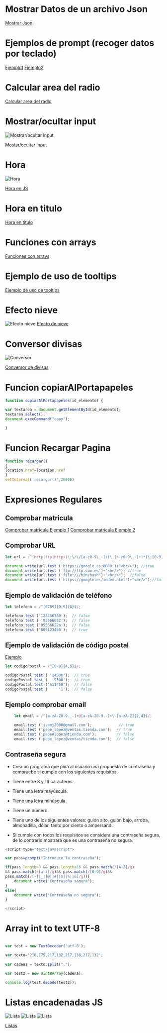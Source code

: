 
# Mostrar Datos de un archivo Json 
[Mostrar Json](https://github.com/ComandPromt/JS/tree/master/Mostar_datos%20json_js)

# Ejemplos de prompt (recoger datos por teclado)
[Ejemplo1](https://github.com/ComandPromt/JS/blob/master/ejemplo1-js.html)
[Ejemplo2](https://github.com/ComandPromt/JS/blob/master/ejemplo2-js.html)

# Calcular area del radio
[Calcular area del radio](https://github.com/ComandPromt/JS/blob/master/Areas.html)

# Mostrar/ocultar input
![Mostrar/ocultar input](previews/mostrar_ocultar.png)

[Mostar/ocultar input](https://github.com/ComandPromt/JS/blob/master/mostrar_ocultar_input.html)

# Hora
![Hora](previews/hora.png)

[Hora en JS](https://github.com/ComandPromt/JS/blob/master/hora.html)

# Hora en titulo
[Hora en titulo](https://github.com/ComandPromt/JS/blob/master/hora_en_title.html)

# Funciones con arrays

[Funciones con arrays](https://github.com/ComandPromt/JS/tree/master/Arrays/Paises)

# Ejemplo de uso de tooltips

[Ejemplo de uso de tooltips](https://github.com/ComandPromt/JS/tree/master/Basic%20Tooltip)

# Efecto nieve
![Efecto nieve](efecto_nieve.png)
[Efecto de nieve](https://github.com/ComandPromt/JS/tree/master/Efecto_nieve)

# Conversor divisas
![Conversor](previews/divisas.png)

[Conversor de divisas](https://github.com/ComandPromt/JS/blob/master/conversor_divisas.html)

# Funcion copiarAlPortapapeles

~~~js 
function copiarAlPortapapeles(id_elemento) {

var textarea = document.getElementById(id_elemento);
textarea.select();
document.execCommand("copy");

}
~~~

# Funcion Recargar Pagina

~~~js
function recargar()
{
location.href=location.href
}
setInterval('recargar()',20000)
~~~

# Expresiones Regulares

## Comprobar matricula
[Comprobar matricula Ejemplo 1](https://github.com/ComandPromt/JS/blob/master/Comprobar%20matricula.html)
[Comprobar matricula Ejemplo 2](https://github.com/ComandPromt/JS/blob/master/Ejemplo_comprobar_matricula.html)

## Comprobar URL

~~~js
let url = /^(http|ftp|https)\:\/\/[a-z0-9\_-]+(\.[a-z0-9\_-]+)*(\:[0-9]{2,4})?$/;

document.write(url.test ('https://google.es:8080')+"<br/>"); //true            
document.write(url.test ('ftp://ftp.com.es')+"<br/>"); //true          
document.write(url.test ('file:///bin/bash')+"<br/>");  //false            
document.write(url.test ('https://google.es/index.html')+"<br/>");//false
~~~

## Ejemplo de validación de teléfono

~~~js
let telefono = /^[6789][0-9]{8}$/;

telefono.test ('123456789');  // false
telefono.test ( '95566622');  // false
telefono.test ('95566622a');  // false
telefono.test ('609123456');  // true
~~~

## Ejemplo de validación de código postal

[Ejemplo](https://github.com/ComandPromt/JS/blob/master/Ejemplo_comprobar_cod_postal.html)

~~~js
let codigoPostal = /^[0-9]{4,5}$/;

codigoPostal.test ( '14500');  // true
codigoPostal.test (  '9500');  // true
codigoPostal.test ('A11450');  // false
codigoPostal.test (     '1');  // false
~~~

## Ejemplo comprobar email

~~~js
    let email = /^[a-zA-Z0-9._-]+@[a-zA-Z0-9.-]+\.[a-zA-Z]{2,4}$/;

    email.test ('j.amj2000@gmail.com');            // true
    email.test ('pepe_lopez@ventas.tienda.com');  // true
    email.test ('pepe#lopez@tienda.com');         // false
    email.test ('pepe_lopez@ventas/tienda.com');  // false
~~~

## Contraseña segura

- Crea un programa que pida al usuario una propuesta de contraseña y
compruebe si cumple con los siguientes requisitos.

- Tiene entre 8 y 16 caracteres.

- Tiene una letra mayúscula.

- Tiene una letra minúscula.

- Tiene un número.

- Tiene uno de los siguientes valores: guión alto, guión bajo, arroba,
almohadilla, dólar, tanto por ciento o ampersand.

- Si cumple con todos los requisitos se considera una contraseña segura, de lo
contrario mostrará que es una contraseña no segura.

~~~js
<script type="text/javascript">

var pass=prompt("Introduce la contraseña");

if(pass.length>8 && pass.length<16 && pass.match(/[A-Z]/g)
&& pass.match(/[a-z]/g)&& pass.match(/[0-9]/g)&&
pass.match(/[-||_||@||#||$||%||&]/g)){
	document.write("Contraseña segura");
}
else{
	document.write("Contraseña no segura");
}

</script>
~~~

# Array int to text UTF-8

~~~js

var test = new TextDecoder('utf-8');

var texto='216,175,217,132,217,138,217,132';
  
var cadena = texto.split(",");

var test2 = new Uint8Array(cadena);

console.log(test.decode(test2));

~~~

# Listas encadenadas JS

![Lista](previews/lista_1.png)
![Lista](previews/lista_2.png)
![Lista](previews/lista_3.png)

[Listas](https://github.com/ComandPromt/JS/tree/master/listas_json)
